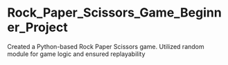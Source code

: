 # Rock_Paper_Scissors_Game_Beginner_Project
Created a Python-based Rock Paper Scissors game.
Utilized random module for game logic and ensured replayability
